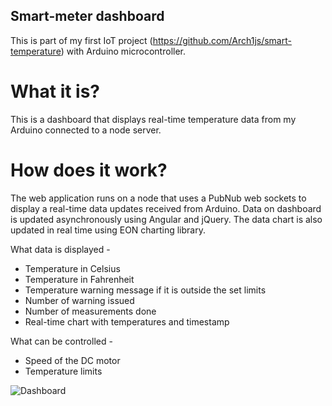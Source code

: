 ## Smart-meter dashboard

This is part of my first IoT project (https://github.com/Arch1js/smart-temperature) with Arduino microcontroller.

# What it is?
This is a dashboard that displays real-time temperature data from my Arduino connected to a node server.

# How does it work?
The web application runs on a node that uses a PubNub web sockets to display a real-time data updates received from Arduino. Data on dashboard is updated asynchronously using Angular and jQuery. The data chart is also updated in real time using EON charting library.

What data is displayed -
* Temperature in Celsius
* Temperature in Fahrenheit
* Temperature warning message if it is outside the set limits
* Number of warning issued
* Number of measurements done
* Real-time chart with temperatures and timestamp

What can be controlled -
* Speed of the DC motor
* Temperature limits

![Dashboard](https://image.ibb.co/jQaTHa/smart_dashboard.png)
